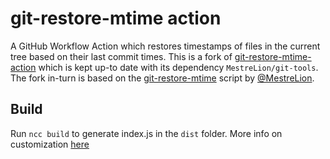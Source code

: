 # git-restore-mtime action

A GitHub Workflow Action which restores timestamps of files in the current tree based on their last commit times. 
This is a fork of [git-restore-mtime-action](https://github.com/chetan/git-restore-mtime-action) which is kept up-to date with its dependency `MestreLion/git-tools`.
The fork in-turn is based on the [git-restore-mtime](https://github.com/MestreLion/git-tools) script by [@MestreLion](https://github.com/MestreLion).

## Build

Run `ncc build` to generate index.js in the `dist` folder. More info on customization [here](https://github.com/actions/typescript-action) 
